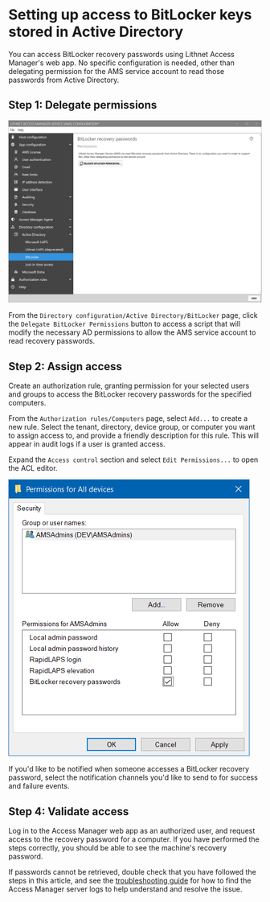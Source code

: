 # Setting up access to BitLocker keys stored in Active Directory
You can access BitLocker recovery passwords using Lithnet Access Manager's web app. No specific configuration is needed, other than delegating permission for the AMS service account to read those passwords from Active Directory.

## Step 1: Delegate permissions
![!](../../../images/ui-page-directory-configuration-active-directory-bitlocker.png)

From the `Directory configuration/Active Directory/BitLocker` page, click the `Delegate BitLocker Permissions` button to access a script that will modify the necessary AD permissions to allow the AMS service account to read recovery passwords.

## Step 2: Assign access
Create an authorization rule, granting permission for your selected users and groups to access the BitLocker recovery passwords for the specified computers.

From the `Authorization rules/Computers` page, select `Add...` to create a new rule. Select the  tenant, directory, device group, or computer you want to assign access to, and provide a friendly description for this rule. This will appear in audit logs if a user is granted access.

Expand the `Access control` section and select `Edit Permissions...` to open the ACL editor.

![](../../../images/ui-page-authz-editsecurity-bitlocker.png)

If you'd like to be notified when someone accesses a BitLocker recovery password, select the notification channels you'd like to send to for success and failure events.

## Step 4: Validate access
Log in to the Access Manager web app as an authorized user, and request access to the recovery password for a computer. If you have performed the steps correctly, you should be able to see the machine's recovery password.

If passwords cannot be retrieved, double check that you have followed the steps in this article, and see the [troubleshooting guide](../../../help-and-support/troubleshooting.md) for how to find the Access Manager server logs to help understand and resolve the issue.